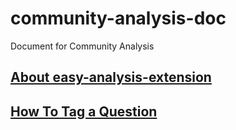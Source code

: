 # community-analysis-doc
Document for Community Analysis

## [About easy-analysis-extension](doc/easy-analysis-extension.md)

## [How To Tag a Question](doc/how-to-tag-a-question.md)

